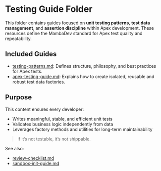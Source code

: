 # Testing Guide Folder

This folder contains guides focused on **unit testing patterns**, **test data management**, and **assertion discipline** within Apex development. These resources define the MambaDev standard for Apex test quality and repeatability.

## Included Guides

- [testing-patterns.md](https://mambadev.io/testing-patterns): Defines structure, philosophy, and best practices for Apex tests.
- [apex-testing-guide.md](https://mambadev.io/apex-testing-guide): Explains how to create isolated, reusable and robust test data factories.

## Purpose

This content ensures every developer:
- Writes meaningful, stable, and efficient unit tests
- Validates business logic independently from data
- Leverages factory methods and utilities for long-term maintainability

> If it’s not testable, it’s not shippable.

See also:
- [review-checklist.md](../fundamentals/review-checklist.md)
- [sandbox-init-guide.md](../sandbox/sandbox-init-guide.md)

